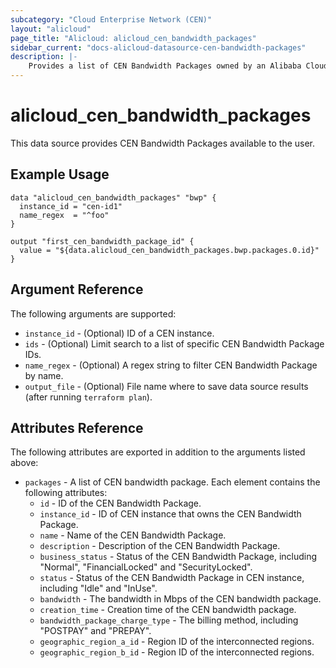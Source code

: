```yaml
---
subcategory: "Cloud Enterprise Network (CEN)"
layout: "alicloud"
page_title: "Alicloud: alicloud_cen_bandwidth_packages"
sidebar_current: "docs-alicloud-datasource-cen-bandwidth-packages"
description: |-
    Provides a list of CEN Bandwidth Packages owned by an Alibaba Cloud account.
---
```


# alicloud\_cen\_bandwidth\_packages

This data source provides CEN Bandwidth Packages available to the user.

## Example Usage

```
data "alicloud_cen_bandwidth_packages" "bwp" {
  instance_id = "cen-id1"
  name_regex  = "^foo"
}

output "first_cen_bandwidth_package_id" {
  value = "${data.alicloud_cen_bandwidth_packages.bwp.packages.0.id}"
}
```

## Argument Reference

The following arguments are supported:

* `instance_id` - (Optional) ID of a CEN instance.
* `ids` - (Optional) Limit search to a list of specific CEN Bandwidth Package IDs.
* `name_regex` - (Optional) A regex string to filter CEN Bandwidth Package by name.
* `output_file` - (Optional) File name where to save data source results (after running `terraform plan`).


## Attributes Reference

The following attributes are exported in addition to the arguments listed above:

* `packages` - A list of CEN bandwidth package. Each element contains the following attributes:
  * `id` - ID of the CEN Bandwidth Package.
  * `instance_id` - ID of CEN instance that owns the CEN Bandwidth Package.
  * `name` - Name of the CEN Bandwidth Package.
  * `description` - Description of the CEN Bandwidth Package.
  * `business_status` - Status of the CEN Bandwidth Package, including "Normal", "FinancialLocked" and "SecurityLocked".
  * `status` - Status of the CEN Bandwidth Package in CEN instance, including "Idle" and "InUse".
  * `bandwidth` - The bandwidth in Mbps of the CEN bandwidth package.
  * `creation_time` - Creation time of the CEN bandwidth package.
  * `bandwidth_package_charge_type` - The billing method, including "POSTPAY" and "PREPAY".
  * `geographic_region_a_id` - Region ID of the interconnected regions.
  * `geographic_region_b_id` - Region ID of the interconnected regions.
